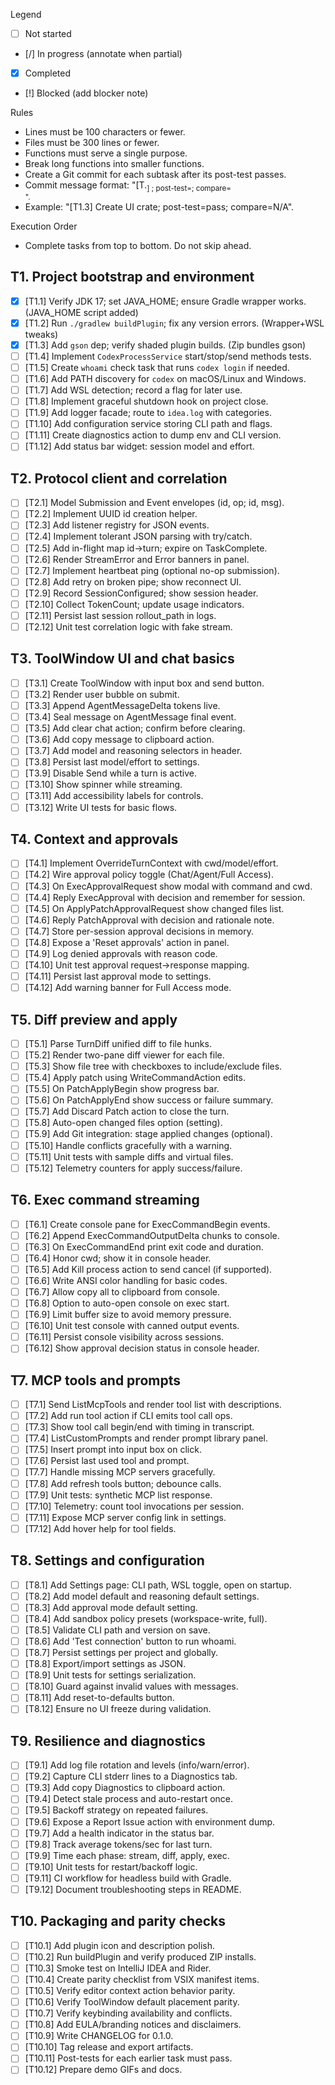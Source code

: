 Legend
- [ ] Not started
- [/] In progress (annotate when partial)
- [x] Completed
- [!] Blocked (add blocker note)

Rules
- Lines must be 100 characters or fewer.
- Files must be 300 lines or fewer.
- Functions must serve a single purpose.
- Break long functions into smaller functions.
- Create a Git commit for each subtask after its post-test passes.
- Commit message format: "[T<task>.<sub>] <short>; post-test=<pass>; compare=<summary>".
- Example: "[T1.3] Create UI crate; post-test=pass; compare=N/A".

Execution Order
- Complete tasks from top to bottom. Do not skip ahead.

## T1. Project bootstrap and environment
- [x] [T1.1] Verify JDK 17; set JAVA_HOME; ensure Gradle wrapper works. (JAVA_HOME script added)
- [x] [T1.2] Run `./gradlew buildPlugin`; fix any version errors. (Wrapper+WSL tweaks)
- [x] [T1.3] Add `gson` dep; verify shaded plugin builds. (Zip bundles gson)
- [ ] [T1.4] Implement `CodexProcessService` start/stop/send methods tests.
- [ ] [T1.5] Create `whoami` check task that runs `codex login` if needed.
- [ ] [T1.6] Add PATH discovery for `codex` on macOS/Linux and Windows.
- [ ] [T1.7] Add WSL detection; record a flag for later use.
- [ ] [T1.8] Implement graceful shutdown hook on project close.
- [ ] [T1.9] Add logger facade; route to `idea.log` with categories.
- [ ] [T1.10] Add configuration service storing CLI path and flags.
- [ ] [T1.11] Create diagnostics action to dump env and CLI version.
- [ ] [T1.12] Add status bar widget: session model and effort.

## T2. Protocol client and correlation
- [ ] [T2.1] Model Submission and Event envelopes (id, op; id, msg).
- [ ] [T2.2] Implement UUID id creation helper.
- [ ] [T2.3] Add listener registry for JSON events.
- [ ] [T2.4] Implement tolerant JSON parsing with try/catch.
- [ ] [T2.5] Add in-flight map id→turn; expire on TaskComplete.
- [ ] [T2.6] Render StreamError and Error banners in panel.
- [ ] [T2.7] Implement heartbeat ping (optional no-op submission).
- [ ] [T2.8] Add retry on broken pipe; show reconnect UI.
- [ ] [T2.9] Record SessionConfigured; show session header.
- [ ] [T2.10] Collect TokenCount; update usage indicators.
- [ ] [T2.11] Persist last session rollout_path in logs.
- [ ] [T2.12] Unit test correlation logic with fake stream.

## T3. ToolWindow UI and chat basics
- [ ] [T3.1] Create ToolWindow with input box and send button.
- [ ] [T3.2] Render user bubble on submit.
- [ ] [T3.3] Append AgentMessageDelta tokens live.
- [ ] [T3.4] Seal message on AgentMessage final event.
- [ ] [T3.5] Add clear chat action; confirm before clearing.
- [ ] [T3.6] Add copy message to clipboard action.
- [ ] [T3.7] Add model and reasoning selectors in header.
- [ ] [T3.8] Persist last model/effort to settings.
- [ ] [T3.9] Disable Send while a turn is active.
- [ ] [T3.10] Show spinner while streaming.
- [ ] [T3.11] Add accessibility labels for controls.
- [ ] [T3.12] Write UI tests for basic flows.

## T4. Context and approvals
- [ ] [T4.1] Implement OverrideTurnContext with cwd/model/effort.
- [ ] [T4.2] Wire approval policy toggle (Chat/Agent/Full Access).
- [ ] [T4.3] On ExecApprovalRequest show modal with command and cwd.
- [ ] [T4.4] Reply ExecApproval with decision and remember for session.
- [ ] [T4.5] On ApplyPatchApprovalRequest show changed files list.
- [ ] [T4.6] Reply PatchApproval with decision and rationale note.
- [ ] [T4.7] Store per-session approval decisions in memory.
- [ ] [T4.8] Expose a 'Reset approvals' action in panel.
- [ ] [T4.9] Log denied approvals with reason code.
- [ ] [T4.10] Unit test approval request→response mapping.
- [ ] [T4.11] Persist last approval mode to settings.
- [ ] [T4.12] Add warning banner for Full Access mode.

## T5. Diff preview and apply
- [ ] [T5.1] Parse TurnDiff unified diff to file hunks.
- [ ] [T5.2] Render two-pane diff viewer for each file.
- [ ] [T5.3] Show file tree with checkboxes to include/exclude files.
- [ ] [T5.4] Apply patch using WriteCommandAction edits.
- [ ] [T5.5] On PatchApplyBegin show progress bar.
- [ ] [T5.6] On PatchApplyEnd show success or failure summary.
- [ ] [T5.7] Add Discard Patch action to close the turn.
- [ ] [T5.8] Auto-open changed files option (setting).
- [ ] [T5.9] Add Git integration: stage applied changes (optional).
- [ ] [T5.10] Handle conflicts gracefully with a warning.
- [ ] [T5.11] Unit tests with sample diffs and virtual files.
- [ ] [T5.12] Telemetry counters for apply success/failure.

## T6. Exec command streaming
- [ ] [T6.1] Create console pane for ExecCommandBegin events.
- [ ] [T6.2] Append ExecCommandOutputDelta chunks to console.
- [ ] [T6.3] On ExecCommandEnd print exit code and duration.
- [ ] [T6.4] Honor cwd; show it in console header.
- [ ] [T6.5] Add Kill process action to send cancel (if supported).
- [ ] [T6.6] Write ANSI color handling for basic codes.
- [ ] [T6.7] Allow copy all to clipboard from console.
- [ ] [T6.8] Option to auto-open console on exec start.
- [ ] [T6.9] Limit buffer size to avoid memory pressure.
- [ ] [T6.10] Unit test console with canned output events.
- [ ] [T6.11] Persist console visibility across sessions.
- [ ] [T6.12] Show approval decision status in console header.

## T7. MCP tools and prompts
- [ ] [T7.1] Send ListMcpTools and render tool list with descriptions.
- [ ] [T7.2] Add run tool action if CLI emits tool call ops.
- [ ] [T7.3] Show tool call begin/end with timing in transcript.
- [ ] [T7.4] ListCustomPrompts and render prompt library panel.
- [ ] [T7.5] Insert prompt into input box on click.
- [ ] [T7.6] Persist last used tool and prompt.
- [ ] [T7.7] Handle missing MCP servers gracefully.
- [ ] [T7.8] Add refresh tools button; debounce calls.
- [ ] [T7.9] Unit tests: synthetic MCP list response.
- [ ] [T7.10] Telemetry: count tool invocations per session.
- [ ] [T7.11] Expose MCP server config link in settings.
- [ ] [T7.12] Add hover help for tool fields.

## T8. Settings and configuration
- [ ] [T8.1] Add Settings page: CLI path, WSL toggle, open on startup.
- [ ] [T8.2] Add model default and reasoning default settings.
- [ ] [T8.3] Add approval mode default setting.
- [ ] [T8.4] Add sandbox policy presets (workspace-write, full).
- [ ] [T8.5] Validate CLI path and version on save.
- [ ] [T8.6] Add 'Test connection' button to run whoami.
- [ ] [T8.7] Persist settings per project and globally.
- [ ] [T8.8] Export/import settings as JSON.
- [ ] [T8.9] Unit tests for settings serialization.
- [ ] [T8.10] Guard against invalid values with messages.
- [ ] [T8.11] Add reset-to-defaults button.
- [ ] [T8.12] Ensure no UI freeze during validation.

## T9. Resilience and diagnostics
- [ ] [T9.1] Add log file rotation and levels (info/warn/error).
- [ ] [T9.2] Capture CLI stderr lines to a Diagnostics tab.
- [ ] [T9.3] Add copy Diagnostics to clipboard action.
- [ ] [T9.4] Detect stale process and auto-restart once.
- [ ] [T9.5] Backoff strategy on repeated failures.
- [ ] [T9.6] Expose a Report Issue action with environment dump.
- [ ] [T9.7] Add a health indicator in the status bar.
- [ ] [T9.8] Track average tokens/sec for last turn.
- [ ] [T9.9] Time each phase: stream, diff, apply, exec.
- [ ] [T9.10] Unit tests for restart/backoff logic.
- [ ] [T9.11] CI workflow for headless build with Gradle.
- [ ] [T9.12] Document troubleshooting steps in README.

## T10. Packaging and parity checks
- [ ] [T10.1] Add plugin icon and description polish.
- [ ] [T10.2] Run buildPlugin and verify produced ZIP installs.
- [ ] [T10.3] Smoke test on IntelliJ IDEA and Rider.
- [ ] [T10.4] Create parity checklist from VSIX manifest items.
- [ ] [T10.5] Verify editor context action behavior parity.
- [ ] [T10.6] Verify ToolWindow default placement parity.
- [ ] [T10.7] Verify keybinding availability and conflicts.
- [ ] [T10.8] Add EULA/branding notices and disclaimers.
- [ ] [T10.9] Write CHANGELOG for 0.1.0.
- [ ] [T10.10] Tag release and export artifacts.
- [ ] [T10.11] Post-tests for each earlier task must pass.
- [ ] [T10.12] Prepare demo GIFs and docs.